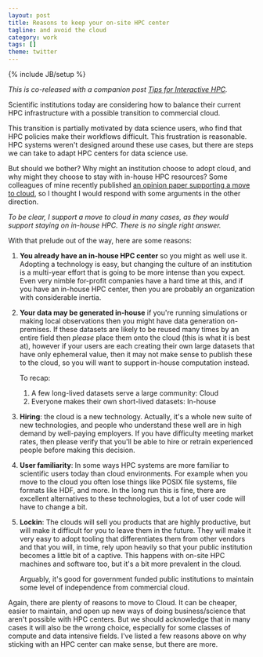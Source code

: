 ```yaml
---
layout: post
title: Reasons to keep your on-site HPC center
tagline: and avoid the cloud
category: work
tags: []
theme: twitter
---
```

{% include JB/setup %}

*This is co-released with a companion post [Tips for Interactive HPC](interactive-hpc).*

Scientific institutions today are considering how to balance their current HPC
infrastructure with a possible transition to commercial cloud.

This transition is partially motivated by data science users,
who find that HPC policies make their workflows difficult.
This frustration is reasonable.
HPC systems weren't designed around these use cases,
but there are steps we can take to adapt HPC centers for data science use.

But should we bother?
Why might an institution choose to adopt cloud,
and why might they choose to stay with in-house HPC resources?
Some colleagues of mine recently published
[an opinion paper supporting a move to cloud](https://arxiv.org/abs/1908.03356?),
so I thought I would respond with some arguments in the other direction.

*To be clear, I support a move to cloud in many cases, as they would support
staying on in-house HPC.  There is no single right answer.*

With that prelude out of the way, here are some reasons:

1.  **You already have an in-house HPC center** so you might as well use it.
    Adopting a technology is easy, but changing the culture of an institution
    is a multi-year effort that is going to be more intense than you expect.
    Even very nimble for-profit companies have a hard time at this, and if you
    have an in-house HPC center, then you are probably an organization with
    considerable inertia.

2.  **Your data may be generated in-house** if you're running
    simulations or making local observations then you might have data
    generation on-premises.  If these datasets are likely to be reused many
    times by an entire field then *please* place them onto the cloud (this is
    what it is best at), however if your users are each creating their own
    large datasets that have only ephemeral value, then it may not make sense
    to publish these to the cloud, so you will want to support in-house
    computation instead.

    To recap:

    1.  A few long-lived datasets serve a large community: Cloud
    2.  Everyone makes their own short-lived datasets: In-house

3.  **Hiring**: the cloud is a new technology. Actually, it's a whole new suite
    of new technologies, and people who understand these well are in high demand
    by well-paying employers.  If you have difficulty meeting market rates,
    then please verify that you'll be able to hire or retrain experienced
    people before making this decision.

4.  **User familiarity**: In some ways HPC systems are more familiar to scientific
    users today than cloud environments.  For example when you move to the
    cloud you often lose things like POSIX file systems, file formats like HDF,
    and more.  In the long run this is fine, there are excellent alternatives
    to these technologies, but a lot of user code will have to change a bit.

5.  **Lockin**:  The clouds will sell you products that are highly productive,
    but will make it difficult for you to leave them in the future.  They will
    make it very easy to adopt tooling that differentiates them from other
    vendors and that you will, in time, rely upon heavily so that your public
    institution becomes a little bit of a captive.  This happens with on-site
    HPC machines and software too, but it's a bit more prevalent in the cloud.

    Arguably, it's good for government funded public institutions to maintain
    some level of independence from commercial cloud.

Again, there are plenty of reasons to move to Cloud.  It can be cheaper, easier
to maintain, and open up new ways of doing business/science that aren't
possible with HPC centers.  But we should acknowledge that in many cases it
will also be the wrong choice, especially for some classes of compute and data
intensive fields.  I've listed a few reasons above on why sticking with an HPC
center can make sense, but there are more.
